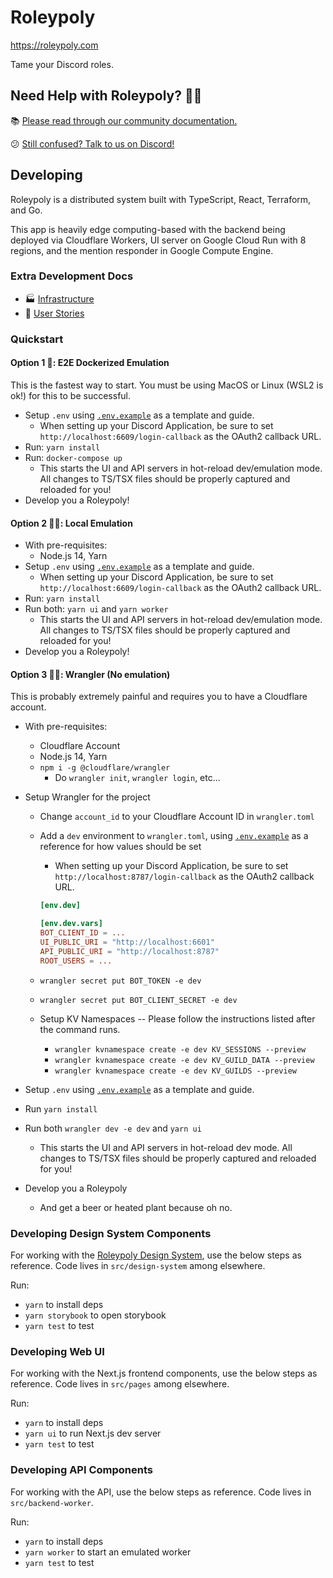 # Roleypoly

https://roleypoly.com

Tame your Discord roles.

## Need Help with Roleypoly? 💁‍♀️

📚 [Please read through our community documentation.](https://github.com/roleypoly/community-docs)

😕 [Still confused? Talk to us on Discord!](https://discord.gg/PWQUVsd)

## Developing

Roleypoly is a distributed system built with TypeScript, React, Terraform, and Go.

This app is heavily edge computing-based with the backend being deployed via Cloudflare Workers, UI server on Google Cloud Run with 8 regions, and the mention responder in Google Compute Engine.

### Extra Development Docs

- 🏭 [Infrastructure](docs/infrastructure.md)
- 🧾 [User Stories](docs/user-stories.md)

### Quickstart

#### Option 1 🚀: E2E Dockerized Emulation

This is the fastest way to start. You must be using MacOS or Linux (WSL2 is ok!) for this to be successful.

- Setup `.env` using [`.env.example`][envexample] as a template and guide.
  - When setting up your Discord Application, be sure to set `http://localhost:6609/login-callback` as the OAuth2 callback URL.
- Run: `yarn install`
- Run: `docker-compose up`
  - This starts the UI and API servers in hot-reload dev/emulation mode. All changes to TS/TSX files should be properly captured and reloaded for you!
- Develop you a Roleypoly!

#### Option 2 🐱‍👤: Local Emulation

- With pre-requisites:
  - Node.js 14, Yarn
- Setup `.env` using [`.env.example`][envexample] as a template and guide.
  - When setting up your Discord Application, be sure to set `http://localhost:6609/login-callback` as the OAuth2 callback URL.
- Run: `yarn install`
- Run both: `yarn ui` and `yarn worker`
  - This starts the UI and API servers in hot-reload dev/emulation mode. All changes to TS/TSX files should be properly captured and reloaded for you!
- Develop you a Roleypoly!

#### Option 3 🐄🤠: Wrangler (No emulation)

This is probably extremely painful and requires you to have a Cloudflare account.

- With pre-requisites:
  - Cloudflare Account
  - Node.js 14, Yarn
  - `npm i -g @cloudflare/wrangler`
    - Do `wrangler init`, `wrangler login`, etc...
- Setup Wrangler for the project

  - Change `account_id` to your Cloudflare Account ID in `wrangler.toml`
  - Add a `dev` environment to `wrangler.toml`, using [`.env.example`][envexample] as a reference for how values should be set

    - When setting up your Discord Application, be sure to set `http://localhost:8787/login-callback` as the OAuth2 callback URL.

    ```toml
    [env.dev]

    [env.dev.vars]
    BOT_CLIENT_ID = ...
    UI_PUBLIC_URI = "http://localhost:6601"
    API_PUBLIC_URI = "http://localhost:8787"
    ROOT_USERS = ...
    ```

  - `wrangler secret put BOT_TOKEN -e dev`
  - `wrangler secret put BOT_CLIENT_SECRET -e dev`
  - Setup KV Namespaces -- Please follow the instructions listed after the command runs.
    - `wrangler kvnamespace create -e dev KV_SESSIONS --preview`
    - `wrangler kvnamespace create -e dev KV_GUILD_DATA --preview`
    - `wrangler kvnamespace create -e dev KV_GUILDS --preview`

- Setup `.env` using [`.env.example`][envexample] as a template and guide.
- Run `yarn install`
- Run both `wrangler dev -e dev` and `yarn ui`
  - This starts the UI and API servers in hot-reload dev mode. All changes to TS/TSX files should be properly captured and reloaded for you!
- Develop you a Roleypoly
  - And get a beer or heated plant because oh no.

### Developing Design System Components

For working with the [Roleypoly Design System](https://ui.roleypoly.com), use the below steps as reference. Code lives in `src/design-system` among elsewhere.

Run:

- `yarn` to install deps
- `yarn storybook` to open storybook
- `yarn test` to test

### Developing Web UI

For working with the Next.js frontend components, use the below steps as reference. Code lives in `src/pages` among elsewhere.

Run:

- `yarn` to install deps
- `yarn ui` to run Next.js dev server
- `yarn test` to test

### Developing API Components

For working with the API, use the below steps as reference. Code lives in `src/backend-worker`.

Run:

- `yarn` to install deps
- `yarn worker` to start an emulated worker
- `yarn test` to test

[envexample]: .env.example
